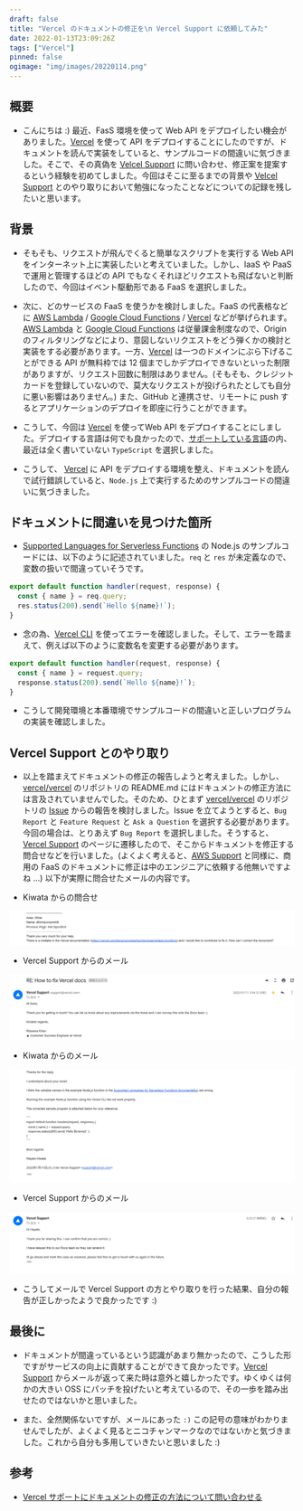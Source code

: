 ```yaml
---
draft: false
title: "Vercel のドキュメントの修正を\n Vercel Support に依頼してみた"
date: 2022-01-13T23:09:26Z
tags: ["Vercel"]
pinned: false
ogimage: "img/images/20220114.png"
---
```


## 概要

- こんにちは :) 最近、FasS 環境を使って Web API をデプロイしたい機会がありました。[Vercel](https://vercel.com) を使って API をデプロイすることにしたのですが、ドキュメントを読んで実装をしていると、サンプルコードの間違いに気づきました。そこで、その真偽を [Velcel Support](https://vercel.com/support) に問い合わせ、修正案を提案するという経験を初めてしました。今回はそこに至るまでの背景や [Velcel Support](https://vercel.com/support) とのやり取りにおいて勉強になったことなどについての記録を残したいと思います。

## 背景

- そもそも、リクエストが飛んでくると簡単なスクリプトを実行する Web API をインターネット上に実装したいと考えていました。しかし、IaaS や PaaS で運用と管理するほどの API でもなくそれほどリクエストも飛ばないと判断したので、今回はイベント駆動形である FaaS を選択しました。

- 次に、どのサービスの FaaS を使うかを検討しました。FaaS の代表格などに [AWS Lambda](https://aws.amazon.com/jp/lambda/) / [Google Cloud Functions](https://cloud.google.com/functions) / [Vercel](https://vercel.com) などが挙げられます。[AWS Lambda](https://aws.amazon.com/jp/lambda/) と [Google Cloud Functions](https://cloud.google.com/functions) は従量課金制度なので、Origin のフィルタリングなどにより、意図しないリクエストをどう弾くかの検討と実装をする必要があります。一方、[Vercel](https://vercel.com) は一つのドメインにぶら下げることができる API が無料枠では 12 個までしかデプロイできないといった制限がありますが、リクエスト回数に制限はありません。(そもそも、クレジットカードを登録していないので、莫大なリクエストが投げられたとしても自分に悪い影響はありません。) また、GitHub と連携させ、リモートに push するとアプリケーションのデプロイを即座に行うことができます。

- こうして、今回は [Vercel](https://vercel.com) を使ってWeb API をデプロイすることにしました。デプロイする言語は何でも良かったので、[サポートしている言語](https://vercel.com/docs/concepts/functions/supported-languages)の内、最近は全く書いていない `TypeScript` を選択しました。

- こうして、 [Vercel](https://vercel.com) に API をデプロイする環境を整え、ドキュメントを読んで試行錯誤していると、`Node.js` 上で実行するためのサンプルコードの間違いに気づきました。

## ドキュメントに間違いを見つけた箇所

- [Supported Languages for Serverless Functions](https://vercel.com/docs/concepts/functions/supported-languages#node.js) の Node.js のサンプルコードには、以下のように記述されていました。`req` と `res` が未定義なので、変数の扱いで間違っていそうです。

```js
export default function handler(request, response) {
  const { name } = req.query;
  res.status(200).send(`Hello ${name}!`);
}
```

- 念の為、[Vercel CLI](https://vercel.com/cli) を使ってエラーを確認しました。そして、エラーを踏まえて、例えば以下のように変数名を変更する必要があります。

```js
export default function handler(request, response) {
  const { name } = request.query;
  response.status(200).send(`Hello ${name}!`);
}
```

- こうして開発環境と本番環境でサンプルコードの間違いと正しいプログラムの実装を確認しました。

## Vercel Support とのやり取り

- 以上を踏まえてドキュメントの修正の報告しようと考えました。しかし、 [vercel/vercel](https://github.com/vercel/vercel/issues/new/choose) のリポジトリの README.md にはドキュメントの修正方法には言及されていませんでした。そのため、ひとまず [vercel/vercel](https://github.com/vercel/vercel/issues/new/choose) のリポジトリの [Issue](https://github.com/vercel/vercel/issues/new/choose) からの報告を検討しました。Issue を立てようとすると、`Bug Report` と `Feature Request` と `Ask a Question` を選択する必要があります。今回の場合は、とりあえず `Bug Report` を選択しました。そうすると、[Vercel Support](https://vercel.com/support/request) のページに遷移したので、そこからドキュメントを修正する問合せなどを行いました。(よくよく考えると、[AWS Support](https://aws.amazon.com/jp/premiumsupport/) と同様に、商用の FaaS のドキュメントに修正は中のエンジニアに依頼する他無いですよね ...) 以下が実際に問合せたメールの内容です。

- Kiwata からの問合せ

![mail_2.png](mail_2.png)

- Vercel Support からのメール

![mail_1.png](mail_1.png)

- Kiwata からのメール

![mail_3.png](mail_3.png)

- Vercel Support からのメール

![mail_4.png](mail_4.png)

- こうしてメールで Vercel Support の方とやり取りを行った結果、自分の報告が正しかったようで良かったです :)

## 最後に

- ドキュメントが間違っているという認識があまり無かったので、こうした形ですがサービスの向上に貢献することができて良かったです。[Vercel Support](https://vercel.com/support/request) からメールが返って来た時は意外と嬉しかったです。ゆくゆくは何かの大きい OSS にパッチを投げたいと考えているので、その一歩を踏み出せたのではないかと思いました。

- また、全然関係ないですが、メールにあった `:)` この記号の意味がわかりませんでしたが、よくよく見るとニコチャンマークなのではないかと気づきました。これから自分も多用していきたいと思いました :)

## 参考

- [Vercel サポートにドキュメントの修正の方法について問い合わせる](https://github.com/dilmnqvovpnmlib/apis-for-nodejs-on-vercel/issues/1)
